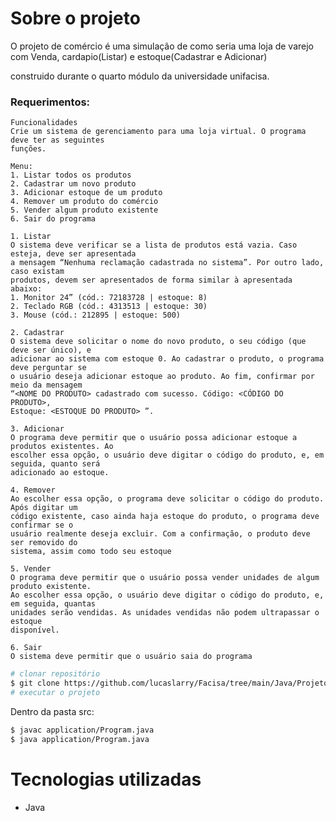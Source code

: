 # Sobre o projeto

O projeto de comércio é uma simulação de como seria uma loja de varejo com Venda, cardapio(Listar) e estoque(Cadastrar e Adicionar)

construido durante o quarto módulo da universidade unifacisa.

### Requerimentos:
    Funcionalidades
    Crie um sistema de gerenciamento para uma loja virtual. O programa deve ter as seguintes
    funções.
    
    Menu:
    1. Listar todos os produtos
    2. Cadastrar um novo produto
    3. Adicionar estoque de um produto
    4. Remover um produto do comércio
    5. Vender algum produto existente
    6. Sair do programa
    
    1. Listar
    O sistema deve verificar se a lista de produtos está vazia. Caso esteja, deve ser apresentada
    a mensagem “Nenhuma reclamação cadastrada no sistema”. Por outro lado, caso existam
    produtos, devem ser apresentados de forma similar à apresentada abaixo:
    1. Monitor 24” (cód.: 72183728 | estoque: 8)
    2. Teclado RGB (cód.: 4313513 | estoque: 30)
    3. Mouse (cód.: 212895 | estoque: 500)
    
    2. Cadastrar
    O sistema deve solicitar o nome do novo produto, o seu código (que deve ser único), e
    adicionar ao sistema com estoque 0. Ao cadastrar o produto, o programa deve perguntar se
    o usuário deseja adicionar estoque ao produto. Ao fim, confirmar por meio da mensagem
    “<NOME DO PRODUTO> cadastrado com sucesso. Código: <CÓDIGO DO PRODUTO>,
    Estoque: <ESTOQUE DO PRODUTO> ”.
    
    3. Adicionar
    O programa deve permitir que o usuário possa adicionar estoque a produtos existentes. Ao
    escolher essa opção, o usuário deve digitar o código do produto, e, em seguida, quanto será
    adicionado ao estoque.
   
    4. Remover
    Ao escolher essa opção, o programa deve solicitar o código do produto. Após digitar um
    código existente, caso ainda haja estoque do produto, o programa deve confirmar se o
    usuário realmente deseja excluir. Com a confirmação, o produto deve ser removido do
    sistema, assim como todo seu estoque
   
    5. Vender
    O programa deve permitir que o usuário possa vender unidades de algum produto existente.
    Ao escolher essa opção, o usuário deve digitar o código do produto, e, em seguida, quantas
    unidades serão vendidas. As unidades vendidas não podem ultrapassar o estoque
    disponível.
    
    6. Sair
    O sistema deve permitir que o usuário saia do programa

```bash
# clonar repositório
$ git clone https://github.com/lucaslarry/Facisa/tree/main/Java/ProjetoComercio_fase1
# executar o projeto
```
Dentro da pasta src:
```bash
$ javac application/Program.java
$ java application/Program.java
```

# Tecnologias utilizadas
- Java

